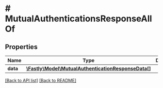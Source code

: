 # # MutualAuthenticationsResponseAllOf

## Properties

Name | Type | Description | Notes
------------ | ------------- | ------------- | -------------
**data** | [**\Fastly\Model\MutualAuthenticationResponseData[]**](MutualAuthenticationResponseData.md) |  | [optional] 


[[Back to API list]](../../README.md#endpoints) [[Back to README]](../../README.md)
